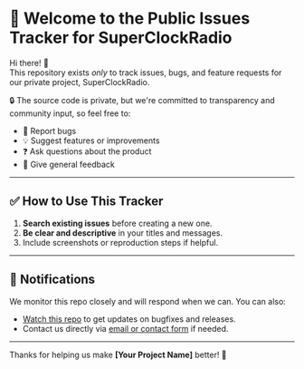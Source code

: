 # 📌 Welcome to the Public Issues Tracker for **SuperClockRadio**

Hi there! 👋  
This repository exists *only* to track issues, bugs, and feature requests for our private project, SuperClockRadio.

🔒 The source code is private, but we're committed to transparency and community input, so feel free to:

- 💬 Report bugs  
- 💡 Suggest features or improvements  
- ❓ Ask questions about the product  
- 🙏 Give general feedback  

---

## ✅ How to Use This Tracker

1. **Search existing issues** before creating a new one.
2. **Be clear and descriptive** in your titles and messages.
3. Include screenshots or reproduction steps if helpful.

---

## 🔔 Notifications

We monitor this repo closely and will respond when we can. You can also:
- [Watch this repo](https://github.com/[your-org]/[this-repo]/watchers) to get updates on bugfixes and releases.
- Contact us directly via [email or contact form](mailto:support@example.com) if needed.

---

Thanks for helping us make **[Your Project Name]** better! 🚀
